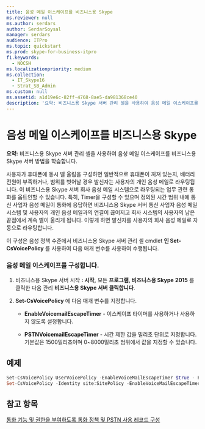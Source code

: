 ```yaml
---
title: 음성 메일 이스케이프를 비즈니스용 Skype
ms.reviewer: null
ms.author: serdars
author: SerdarSoysal
manager: serdars
audience: ITPro
ms.topic: quickstart
ms.prod: skype-for-business-itpro
f1.keywords:
  - NOCSH
ms.localizationpriority: medium
ms.collection:
  - IT_Skype16
  - Strat_SB_Admin
ms.custom: null
ms.assetid: a1d19e6c-82ff-4768-8ae5-da981368ce40
description: '요약: 비즈니스용 Skype 서버 관리 셸을 사용하여 음성 메일 이스케이프를 비즈니스용 Skype 서버 방법을 설명하는 방법을 제공합니다.'
---
```


# <a name="configure-voice-mail-escape-in-skype-for-business"></a>음성 메일 이스케이프를 비즈니스용 Skype

**요약:** 비즈니스용 Skype 서버 관리 셸을 사용하여 음성 메일 이스케이프를 비즈니스용 Skype 서버 방법을 학습합니다.

사용자가 휴대폰에 동시 벨 울림을 구성하면 일반적으로 휴대폰이 꺼져 있는지, 배터리 전원이 부족하거나, 범위를 벗어날 경우 발신자는 사용자의 개인 음성 메일로 라우팅됩니다. 이 비즈니스용 Skype 서버 회사 음성 메일 시스템으로 라우팅되는 업무 관련 통화를 옵트인할 수 있습니다. 특히, Timer을 구성할 수 있으며 정의된 시간 범위 내에 통신 사업자 음성 메일이 통화에 응답하면 비즈니스용 Skype 서버 통신 사업자 음성 메일 시스템 및 사용자의 개인 음성 메일과의 연결이 끊어지고 회사 시스템의 사용자의 남은 끝점에서 계속 벨이 울리게 됩니다. 이렇게 하면 발신자를 사용자의 회사 음성 메일로 자동으로 라우팅합니다.

이 구성은 음성 정책 수준에서 비즈니스용 Skype 서버 관리 셸 cmdlet **인 Set-CsVoicePolicy** 를 사용하여 다음 매개 변수를 사용하여 수행됩니다.

### <a name="to-configure-voice-mail-escape"></a>음성 메일 이스케이프를 구성합니다.

1. 비즈니스용 Skype 서버 시작 **: 시작,** 모든 **프로그램, 비즈니스용 Skype** **2015** 를 클릭한 다음 관리 **비즈니스용 Skype 서버 클릭합니다**.

2. **Set-CsVoicePolicy** 에 다음 매개 변수를 지정합니다.

   - **EnableVoicemailEscapeTimer** - 이스케이프 타이머를 사용하거나 사용하지 않도록 설정합니다.

   - **PSTNVoicemailEscapeTimer** - 시간 제한 값을 밀리초 단위로 지정합니다. 기본값은 1500밀리초이며 0~8000밀리초 범위에서 값을 지정할 수 있습니다.

## <a name="example"></a>예제

```powershell
Set-CsVoicePolicy UserVoicePolicy -EnableVoiceMailEscapeTimer $true - PSTNVoicemailEscapeTimer 2000
Set-CsVoicePolicy -Identity site:SitePolicy -EnableVoiceMailEscapeTimer $true -PSTNVoicemailEscapeTimer 1500
```

## <a name="see-also"></a>참고 항목

[통화 기능 및 권한을 부여하도록 통화 정책 및 PSTN 사용 레코드 구성](/previous-versions/office/lync-server-2013/lync-server-2013-configuring-voice-policies-and-pstn-usage-records-to-authorize-calling-features-and-privileges)